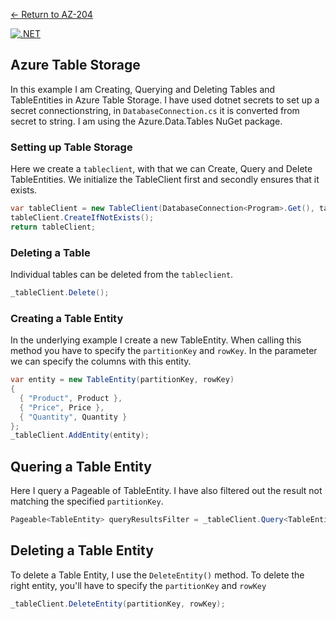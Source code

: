 [← Return to AZ-204](README.md)<br>

[![.NET](https://github.com/joerivanarkel/AzureTableStorage/actions/workflows/dotnet.yml/badge.svg)](https://github.com/joerivanarkel/AzureTableStorage/actions/workflows/dotnet.yml)
## Azure Table Storage
In this example I am Creating, Querying and Deleting Tables and TableEntities in Azure Table Storage. I have used dotnet secrets to set up a secret connectionstring, in ``DatabaseConnection.cs`` it is converted from secret to string. I am using the Azure.Data.Tables NuGet package.

### Setting up Table Storage
Here we create a ``tableclient``, with that we can Create, Query and Delete TableEntities. We initialize the TableClient first and secondly ensures that it exists.
```csharp
var tableClient = new TableClient(DatabaseConnection<Program>.Get(), tableName);
tableClient.CreateIfNotExists();
return tableClient;
```

### Deleting a Table
Individual tables can be deleted from the ``tableclient``.
```csharp
_tableClient.Delete();
```

### Creating a Table Entity
In the underlying example I create a new TableEntity. When calling this method you have to specify the ``partitionKey`` and ``rowKey``. In the parameter we can specify the columns with this entity.
```csharp
var entity = new TableEntity(partitionKey, rowKey)
{
  { "Product", Product },
  { "Price", Price },
  { "Quantity", Quantity }
};
_tableClient.AddEntity(entity);
```

## Quering a Table Entity
Here I query a Pageable of TableEntity. I have also filtered out the result not matching the specified ``partitionKey``.
```csharp
Pageable<TableEntity> queryResultsFilter = _tableClient.Query<TableEntity>(filter: $"PartitionKey eq '{partitionKey}'");
```

## Deleting a Table Entity
To delete a Table Entity, I use the ``DeleteEntity()`` method. To delete the right entity, you'll have to specify the ``partitionKey`` and ``rowKey``
```csharp
_tableClient.DeleteEntity(partitionKey, rowKey);
```
